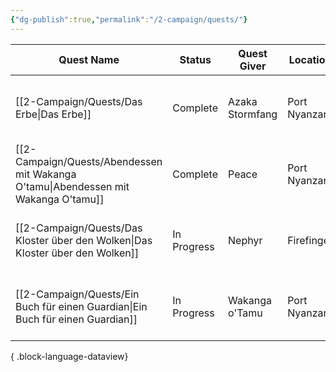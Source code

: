 ```yaml
---
{"dg-publish":true,"permalink":"/2-campaign/quests/"}
---
```


| Quest Name                                                                            | Status      | Quest Giver     | Location      | Session                                                                              | Available Rewards   | Acquired Rewards                   |
| ------------------------------------------------------------------------------------- | ----------- | --------------- | ------------- | ------------------------------------------------------------------------------------ | ------------------- | ---------------------------------- |
| [[2-Campaign/Quests/Das Erbe\|Das Erbe]]                                           | Complete    | Azaka Stormfang | Port Nyanzaru | [[1-Session Journals/ToA/Session Notes/2025-01-02 ToA S002\|2025-01-02 ToA S002]] | Führung durch Chult | \-                                 |
| [[2-Campaign/Quests/Abendessen mit Wakanga O'tamu\|Abendessen mit Wakanga O'tamu]] | Complete    | Peace           | Port Nyanzaru | [[1-Session Journals/ToA/Session Notes/2024-12-12 ToA S001\|2024-12-12 ToA S001]] | \-                  | Karten von Port Nyanzaru und Chult |
| [[2-Campaign/Quests/Das Kloster über den Wolken\|Das Kloster über den Wolken]]     | In Progress | Nephyr          | Firefinger    | [[1-Session Journals/ToA/Session Notes/2025-06-12 ToA S009\|2025-06-12 ToA S009]] | \-                  | \-                                 |
| [[2-Campaign/Quests/Ein Buch für einen Guardian\|Ein Buch für einen Guardian]]     | In Progress | Wakanga o'Tamu  | Port Nyanzaru | [[1-Session Journals/ToA/Session Notes/2025-01-02 ToA S002\|2025-01-02 ToA S002]] | Spellbook           | \-                                 |

{ .block-language-dataview}


